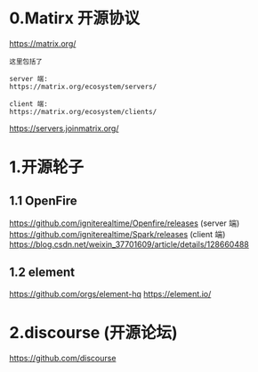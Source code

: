 # 0.Matirx 开源协议
https://matrix.org/ 
```
这里包括了 

server 端:
https://matrix.org/ecosystem/servers/

client 端:
https://matrix.org/ecosystem/clients/
```

https://servers.joinmatrix.org/

# 1.开源轮子
## 1.1 OpenFire
https://github.com/igniterealtime/Openfire/releases (server 端)
https://github.com/igniterealtime/Spark/releases (client 端)
https://blog.csdn.net/weixin_37701609/article/details/128660488

## 1.2 element
https://github.com/orgs/element-hq
https://element.io/

# 2.discourse (开源论坛)
https://github.com/discourse